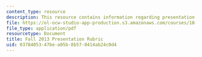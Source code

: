 ```yaml
---
content_type: resource
description: This resource contains information regarding presentation rubric.
file: https://ol-ocw-studio-app-production.s3.amazonaws.com/courses/18-821-project-laboratory-in-mathematics-spring-2013/0378405347bea05b8b570414ab24c0d4_MIT18_821S13_pres_rubric.pdf
file_type: application/pdf
resourcetype: Document
title: Fall 2013 Presentation Rubric
uid: 03784053-47be-a05b-8b57-0414ab24c0d4
---
```

